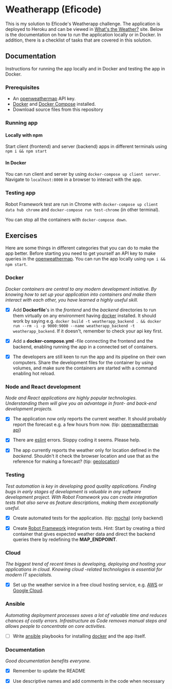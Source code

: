 # Weatherapp (Eficode)

This is my solution to Eficode's Weatherapp challenge. The application is deployed to Heroku and can be viewed in [What's the Weather?](https://vipotin-weatherapp-client.herokuapp.com) site. Below is the documentation on how to run the application locally or in Docker. In addition, there is a checklist of tasks that are covered in this solution.

## Documentation

Instructions for running the app locally and in Docker and testing the app in Docker. 
### Prerequisites

* An [openweathermap](http://openweathermap.org/) API key.
* [Docker](https://www.docker.com) and [Docker Compose](https://docs.docker.com/compose/) installed.
* Download source files from this repository

### Running app

#### Locally with npm
Start client (frontend) and server (backend) apps in different terminals using `npm i && npm start`

#### In Docker
You can run client and server by using `docker-compose up client server`. Navigate to `localhost:8000` in a browser to interact with the app.

### Testing app
Robot Framework test are run in Chrome with `docker-compose up client data hub chrome` and `docker-compose run test-chrome` (in other terminal).

You can stop all the containers with `docker-compose down`.

## Exercises

Here are some things in different categories that you can do to make the app better. Before starting you need to get yourself an API key to make queries in the [openweathermap](http://openweathermap.org/). You can run the app locally using `npm i && npm start`.

### Docker

*Docker containers are central to any modern development initiative. By knowing how to set up your application into containers and make them interact with each other, you have learned a highly useful skill.*

- [x] Add **Dockerfile**'s in the *frontend* and the *backend* directories to run them virtually on any environment having [docker](https://www.docker.com/) installed. It should work by saying e.g. `docker build -t weatherapp_backend . && docker run --rm -i -p 9000:9000 --name weatherapp_backend -t weatherapp_backend`. If it doesn't, remember to check your api key first.

- [x] Add a **docker-compose.yml** -file connecting the frontend and the backend, enabling running the app in a connected set of containers.

- [x] The developers are still keen to run the app and its pipeline on their own computers. Share the development files for the container by using volumes, and make sure the containers are started with a command enabling hot reload.

### Node and React development

*Node and React applications are highly popular technologies. Understanding them will give you an advantage in front- and back-end development projects.*

- [x] The application now only reports the current weather. It should probably report the forecast e.g. a few hours from now. (tip: [openweathermap api](https://openweathermap.org/forecast5))

- [x] There are [eslint](http://eslint.org/) errors. Sloppy coding it seems. Please help.

- [x] The app currently reports the weather only for location defined in the *backend*. Shouldn't it check the browser location and use that as the reference for making a forecast? (tip: [geolocation](https://developer.mozilla.org/en-US/docs/Web/API/Geolocation/Using_geolocation))

### Testing

*Test automation is key in developing good quality applications. Finding bugs in early stages of development is valuable in any software development project. With Robot Framework you can create integration tests that also serve as feature descriptions, making them exceptionally useful.*

- [x] Create automated tests for the application. (tip: [mocha](https://mochajs.org/)) (only backend)

- [x] Create [Robot Framework](http://robotframework.org/) integration tests. Hint: Start by creating a third container that gives expected weather data and direct the backend queries there by redefining the **MAP_ENDPOINT**.

### Cloud

*The biggest trend of recent times is developing, deploying and hosting your applications in cloud. Knowing cloud -related technologies is essential for modern IT specialists.*

- [x] Set up the weather service in a free cloud hosting service, e.g. [AWS](https://aws.amazon.com/free/) or [Google Cloud](https://cloud.google.com/free/).

### Ansible

*Automating deployment processes saves a lot of valuable time and reduces chances of costly errors. Infrastructure as Code removes manual steps and allows people to concentrate on core activities.*

- [ ] Write [ansible](http://docs.ansible.com/ansible/intro.html) playbooks for installing [docker](https://www.docker.com/) and the app itself.

### Documentation

*Good documentation benefits everyone.*

- [x] Remember to update the README

- [x] Use descriptive names and add comments in the code when necessary
